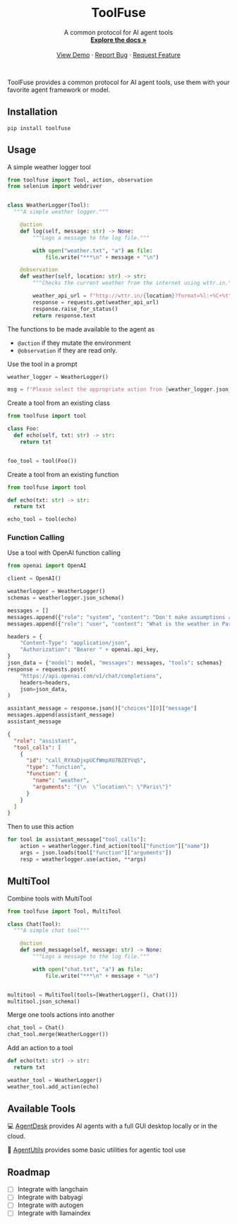 <!-- PROJECT LOGO -->
<br />
<p align="center">
  <!-- <a href="https://github.com/agentsea/skillpacks">
    <img src="https://project-logo.png" alt="Logo" width="80">
  </a> -->

  <h1 align="center">ToolFuse</h1>

  <p align="center">
    A common protocol for AI agent tools
    <br />
    <a href="https://github.com/agentsea/toolfuse"><strong>Explore the docs »</strong></a>
    <br />
    <br />
    <a href="https://github.com/agentsea/toolfuse">View Demo</a>
    ·
    <a href="https://github.com/agentsea/toolfuse/issues">Report Bug</a>
    ·
    <a href="https://github.com/agentsea/toolfuse/issues">Request Feature</a>
  </p>
  <br>
</p>

ToolFuse provides a common protocol for AI agent tools, use them with your favorite agent framework or model.

## Installation

```
pip install toolfuse
```

## Usage

A simple weather logger tool

```python
from toolfuse import Tool, action, observation
from selenium import webdriver


class WeatherLogger(Tool):
  """A simple weather logger."""

    @action
    def log(self, message: str) -> None:
        """Logs a message to the log file."""

        with open("weather.txt", "a") as file:
            file.write("***\n" + message + "\n")

    @observation
    def weather(self, location: str) -> str:
        """Checks the current weather from the internet using wttr.in."""

        weather_api_url = f"http://wttr.in/{location}?format=%l:+%C+%t"
        response = requests.get(weather_api_url)
        response.raise_for_status()
        return response.text

```

The functions to be made available to the agent as

- `@action` if they mutate the environment
- `@observation` if they are read only.

Use the tool in a prompt

```python
weather_logger = WeatherLogger()

msg = f"Please select the appropriate action from {weather_logger.json_schema()}"
```

Create a tool from an existing class

```python
from toolfuse import tool

class Foo:
  def echo(self, txt: str) -> str:
    return txt


foo_tool = tool(Foo())
```

Create a tool from an existing function

```python
from toolfuse import tool

def echo(txt: str) -> str:
  return txt

echo_tool = tool(echo)
```

### Function Calling

Use a tool with OpenAI function calling

```python
from openai import OpenAI

client = OpenAI()

weatherlogger = WeatherLogger()
schemas = weatherlogger.json_schema()

messages = []
messages.append({"role": "system", "content": "Don't make assumptions about what values to plug into functions. Ask for clarification if a user request is ambiguous."})
messages.append({"role": "user", "content": "What is the weather in Paris?"})

headers = {
    "Content-Type": "application/json",
    "Authorization": "Bearer " + openai.api_key,
}
json_data = {"model": model, "messages": messages, "tools": schemas}
response = requests.post(
    "https://api.openai.com/v1/chat/completions",
    headers=headers,
    json=json_data,
)

assistant_message = response.json()["choices"][0]["message"]
messages.append(assistant_message)
assistant_message
```

```json
{
  "role": "assistant",
  "tool_calls": [
    {
      "id": "call_RYXaDjxpUCfWmpXU7BZEYVqS",
      "type": "function",
      "function": {
        "name": "weather",
        "arguments": "{\n  \"location\": \"Paris\"}"
      }
    }
  ]
}
```

Then to use this action

```python
for tool in assistant_message["tool_calls"]:
    action = weatherlogger.find_action(tool["function"]["name"])
    args = json.loads(tool["function"]["arguments"])
    resp = weatherlogger.use(action, **args)
```

## MultiTool

Combine tools with MultiTool

```python
from toolfuse import Tool, MultiTool

class Chat(Tool):
  """A simple chat tool"""

    @action
    def send_message(self, message: str) -> None:
        """Logs a message to the log file."""

        with open("chat.txt", "a") as file:
            file.write("***\n" + message + "\n")


multitool = MultiTool(tools=[WeatherLogger(), Chat()])
multitool.json_schema()
```

Merge one tools actions into another

```python
chat_tool = Chat()
chat_tool.merge(WeatherLogger())
```

Add an action to a tool

```python
def echo(txt: str) -> str:
  return txt

weather_tool = WeatherLogger()
weather_tool.add_action(echo)
```

## Available Tools

:computer: [AgentDesk](https://github.com/agentsea/agentdesk) provides AI agents with a full GUI desktop locally or in the cloud.

:wrench: [AgentUtils](https://github.com/agentsea/toolfuse/blob/main/toolfuse/util.py) provides some basic utilities for agentic tool use

## Roadmap

- [ ] Integrate with langchain
- [ ] Integrate with babyagi
- [ ] Integrate with autogen
- [ ] Integrate with llamaindex
